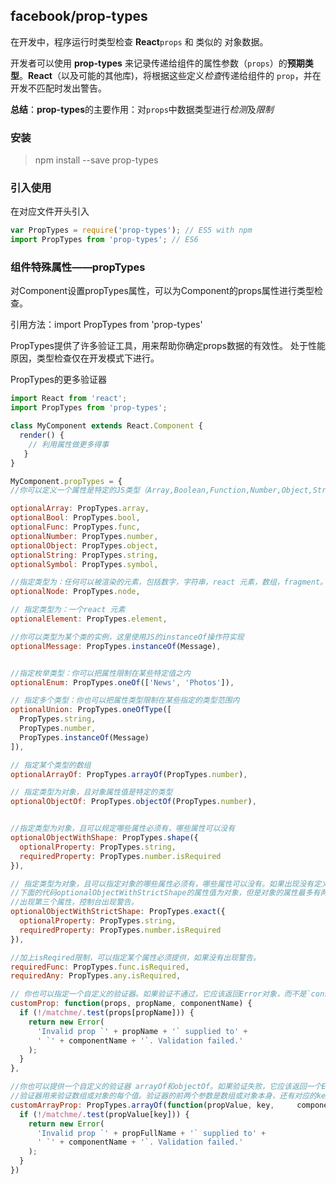 ## facebook/prop-types

在开发中，程序运行时类型检查 **React**`props` 和 类似的 对象数据。

开发者可以使用 **prop-types** 来记录传递给组件的属性参数（`props`）的**预期类型**。**React**（以及可能的其他库)，将根据这些定义*检查*传递给组件的 `prop`，并在开发不匹配时发出警告。

**总结**：**prop-types**的主要作用：对`props`中数据类型进行*检测*及*限制*

### 安装

> npm install --save prop-types

### 引入使用

在对应文件开头引入
```js
var PropTypes = require('prop-types'); // ES5 with npm
import PropTypes from 'prop-types'; // ES6
```

### 组件特殊属性——propTypes

对Component设置propTypes属性，可以为Component的props属性进行类型检查。


引用方法：import PropTypes from 'prop-types'


PropTypes提供了许多验证工具，用来帮助你确定props数据的有效性。
处于性能原因，类型检查仅在开发模式下进行。

PropTypes的更多验证器

```js
import React from 'react';
import PropTypes from 'prop-types';

class MyComponent extends React.Component {
  render() {
    // 利用属性做更多得事
   }
}

MyComponent.propTypes = {
//你可以定义一个属性是特定的JS类型（Array,Boolean,Function,Number,Object,String,Symbol）。默认情况下，这些都是可选的。

optionalArray: PropTypes.array,
optionalBool: PropTypes.bool,
optionalFunc: PropTypes.func,
optionalNumber: PropTypes.number,
optionalObject: PropTypes.object,
optionalString: PropTypes.string,
optionalSymbol: PropTypes.symbol,

//指定类型为：任何可以被渲染的元素，包括数字，字符串，react 元素，数组，fragment。
optionalNode: PropTypes.node,

// 指定类型为：一个react 元素
optionalElement: PropTypes.element,

//你可以类型为某个类的实例，这里使用JS的instanceOf操作符实现
optionalMessage: PropTypes.instanceOf(Message),


//指定枚举类型：你可以把属性限制在某些特定值之内
optionalEnum: PropTypes.oneOf(['News', 'Photos']),

// 指定多个类型：你也可以把属性类型限制在某些指定的类型范围内
optionalUnion: PropTypes.oneOfType([
  PropTypes.string,
  PropTypes.number,
  PropTypes.instanceOf(Message)
]),

// 指定某个类型的数组
optionalArrayOf: PropTypes.arrayOf(PropTypes.number),

// 指定类型为对象，且对象属性值是特定的类型
optionalObjectOf: PropTypes.objectOf(PropTypes.number),


//指定类型为对象，且可以规定哪些属性必须有，哪些属性可以没有
optionalObjectWithShape: PropTypes.shape({
  optionalProperty: PropTypes.string,
  requiredProperty: PropTypes.number.isRequired
}),

// 指定类型为对象，且可以指定对象的哪些属性必须有，哪些属性可以没有。如果出现没有定义的属性，会出现警告。
//下面的代码optionalObjectWithStrictShape的属性值为对象，但是对象的属性最多有两个，optionalProperty 和 requiredProperty。
//出现第三个属性，控制台出现警告。
optionalObjectWithStrictShape: PropTypes.exact({
  optionalProperty: PropTypes.string,
  requiredProperty: PropTypes.number.isRequired
}),

//加上isReqired限制，可以指定某个属性必须提供，如果没有出现警告。
requiredFunc: PropTypes.func.isRequired,
requiredAny: PropTypes.any.isRequired,

// 你也可以指定一个自定义的验证器。如果验证不通过，它应该返回Error对象，而不是`console.warn `或抛出错误。`oneOfType`中不起作用。
customProp: function(props, propName, componentName) {
  if (!/matchme/.test(props[propName])) {
    return new Error(
      'Invalid prop `' + propName + '` supplied to' +
      ' `' + componentName + '`. Validation failed.'
    );
  }
},

//你也可以提供一个自定义的验证器 arrayOf和objectOf。如果验证失败，它应该返回一个Error对象。
//验证器用来验证数组或对象的每个值。验证器的前两个参数是数组或对象本身，还有对应的key。
customArrayProp: PropTypes.arrayOf(function(propValue, key,     componentName, location, propFullName) {
  if (!/matchme/.test(propValue[key])) {
    return new Error(
      'Invalid prop `' + propFullName + '` supplied to' +
      ' `' + componentName + '`. Validation failed.'
    );
  }
})
```